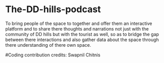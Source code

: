 # The-DD-hills-podcast
To bring people of the space to together and offer them an interactive platform and to share there thoughts and narrations not just with the community of DD hills but with the tourist as well, so as to bridge the gap between there interactions and also gather data about the space through there understanding of there own space.

#Coding contribution credits: Swapnil Chitnis 
